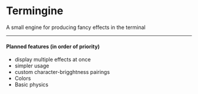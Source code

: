 # Termingine

A small engine for producing fancy effects in the terminal

---

#### Planned features (in order of priority)

- display multiple effects at once
- simpler usage
- custom character-brigghtness pairings
- Colors
- Basic physics
